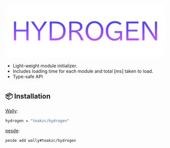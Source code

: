<div align="center">
  <img src="./images/Hydrogen.png" class="center">
</div>

- Light-weight module initializer.
- Includes loading time for each module and total [ms] taken to load.
- Type-safe API

#

## 📦 Installation

[Wally](https://wally.run/):
```bash
hydrogen = "teakzc/hydrogen"
```
[pesde](https://pesde.dev/):
```bash
pesde add wally#teakzc/hydrogen
```
